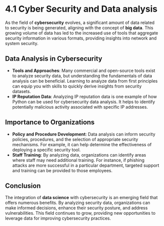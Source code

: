# 4.1 Cyber Security and Data analysis 

As the field of **cybersecurity** evolves, a significant amount of data related to security is being generated, aligning with the concept of **big data**. This growing volume of data has led to the increased use of tools that aggregate security information in various formats, providing insights into network and system security.

## Data Analysis in Cybersecurity

- **Tools and Approaches**: Many commercial and open-source tools exist to analyze security data, but understanding the fundamentals of data analysis can be beneficial. Learning to analyze data from first principles can equip you with skills to quickly derive insights from security datasets.
- **IP Reputation Data**: Analyzing IP reputation data is one example of how Python can be used for cybersecurity data analysis. It helps to identify potentially malicious activity associated with specific IP addresses.

## Importance to Organizations

- **Policy and Procedure Development**: Data analysis can inform security policies, procedures, and the selection of appropriate security mechanisms. For example, it can help determine the effectiveness of deploying a specific security tool.
- **Staff Training**: By analyzing data, organizations can identify areas where staff may need additional training. For instance, if phishing attacks are more successful in a particular department, targeted support and training can be provided to those employees.

## Conclusion

The integration of **data science** with cybersecurity is an emerging field that offers numerous benefits. By analyzing security data, organizations can make informed decisions, enhance their security posture, and address vulnerabilities. This field continues to grow, providing new opportunities to leverage data for improving cybersecurity practices.

